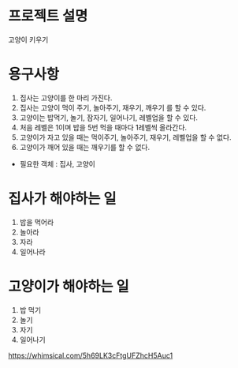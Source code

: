 # 프로젝트 설명

고양이 키우기

# 용구사항
1. 집사는 고양이를 한 마리 가진다.
2. 집사는 고양이 먹이 주기, 놀아주기, 재우기, 깨우기 를 할 수 있다.
3. 고양이는 밥먹기, 놀기, 잠자기, 일어나기, 레벨업을 할 수 있다.
4. 처음 레벨은 1이며 밥을 5번 먹을 때마다 1레벨씩 올라간다.
5. 고양이가 자고 있을 때는 먹이주기, 놀아주기, 재우기, 레벨업을 할 수 없다.
6. 고양이가 깨어 있을 때는 깨우기를 할 수 없다.

- 필요한 객체 : 집사, 고양이

# 집사가 해야하는 일
1. 밥을 먹어라
2. 놀아라
3. 자라
4. 일어나라

# 고양이가 해야하는 일
1. 밥 먹기
2. 놀기
3. 자기
4. 일어나기

https://whimsical.com/5h69LK3cFtgUFZhcH5Auc1

